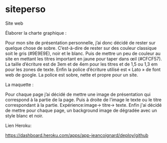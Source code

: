 # siteperso

Site web

Élaborer la charte graphique :

Pour mon site de présentation personnelle, j’ai donc décidé de rester sur quelque chose de sobre. C’est-à-dire de rester sur des couleur
classique soit le gris (#9E9E9E), noir et le blanc. Puis de mettre un peu de couleur au site en mettant les titres important en jaune pour
taper dans œil (#CFCF57). La taille d’écriture est de 3em et de 4em pour les titres et de 1,5 ou 1,3 em pour les zones de texte. Enfin la 
police d’écriture utilisé est « Lato » de font web de google. La police est sobre, nette et propre pour un site.

La maquette :

Pour chaque page j’ai décidé de mettre une image de présentation qui correspond à la partie de la page. Puis à 
droite de l’image le texte ou le titre correspondant à la partie. Expérience:image→ titre→ texte. Enfin j'ai 
décidé de mettre pour chaque page, un background image de dégradée avec un style blanc et noir.

Lien Heroku:

https://dashboard.heroku.com/apps/app-jeancoignard/deploy/github
